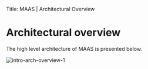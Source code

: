 Title: MAAS | Architectural Overview


# Architectural overview

The high level architecture of MAAS is presented below.

![intro-arch-overview-1](../media/intro-arch-overview-1.png)
